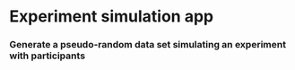# Experiment simulation app
### Generate a pseudo-random data set simulating an experiment with participants

